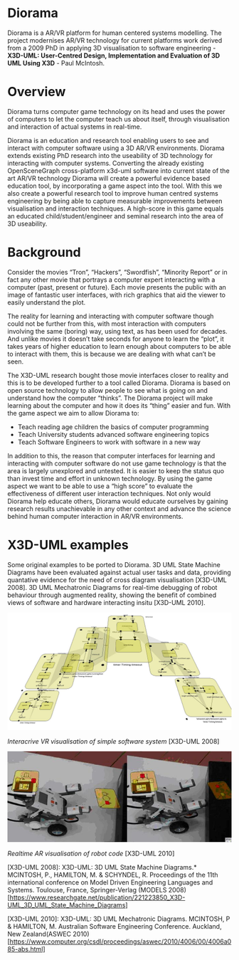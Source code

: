 Diorama
=======
Diorama is a AR/VR platform for human centered systems modelling. The project modernises AR/VR technology for current platforms work derived from a 2009 PhD in applying 3D visualisation to software engineering - **X3D-UML: User-Centred Design, Implementation and Evaluation of 3D UML Using X3D** - Paul McIntosh.

# Overview

Diorama turns computer game technology on its head and uses the power of computers to let the computer teach us about itself, through visualisation and interaction of actual systems in real-time.

Diorama is an education and research tool enabling users to see and interact with computer software using a 3D AR/VR environments. Diorama extends existing PhD research into the useability of 3D technology for interacting with computer systems. Converting the already existing OpenSceneGraph cross-platform x3d-uml software into current state of the art AR/VR technology Diorama will create a powerful evidence based education tool, by incorporating a game aspect into the tool. With this we also create a powerful research tool to improve human centred systems engineering by being able to capture measurable improvements between visualisation and interaction techniques. A high-score in this game equals an educated child/student/engineer and seminal research into the area of 3D useability.

# Background

Consider the movies “Tron”, “Hackers”, “Swordfish”, “Minority Report” or in fact any other movie that portrays a computer expert interacting with a computer (past, present or future). Each movie presents the public with an image of fantastic user interfaces, with rich graphics that aid the viewer to easily understand the plot.

The reality for learning and interacting with computer software though could not be further from this, with most interaction with computers involving the same (boring) way, using text, as has been used for decades. And unlike movies it doesn’t take seconds for anyone to learn the “plot”, it takes years of higher education to learn enough about computers to be able to interact with them, this is because we are dealing with what can’t be seen. 

The X3D-UML research bought those movie interfaces closer to reality and this is to be developed further to a tool called Diorama. Diorama is based on open source technology to allow people to see what is going on and understand how the computer “thinks”. The Diorama project will make learning about the computer and how it does its “thing” easier and fun. With the game aspect we aim to allow Diorama to:

* Teach reading age children the basics of computer programming
* Teach University students advanced software engineering topics
* Teach Software Engineers to work with software in a new way

In addition to this, the reason that computer interfaces for learning and interacting with computer software do not use game technology is that the area is largely unexplored and untested. It is easier to keep the status quo than invest time and effort in unknown technology. By using the game aspect we want to be able to use a “high score” to evaluate the effectiveness of different user interaction techniques. Not only would Diorama help educate others, Diorama would educate ourselves by gaining research results unachievable in any other context and advance the science behind human computer interaction in AR/VR environments.

# X3D-UML examples

Some original examples to be ported to Diorama.
3D UML State Machine Diagrams have been evaluated against actual user tasks and data, providing quantative evidence for the need of cross diagram visualisation [X3D-UML 2008]. 3D UML Mechatronic Diagrams for real-time debugging of robot behaviour through augmented reality, showing the benefit of combined views of software and hardware interacting insitu [X3D-UML 2010].

![Interacrive VR visualisation of simple software system](x3d-uml/vr_statemachines.jpg)

*Interacrive VR visualisation of simple software system* [X3D-UML 2008]

![Realtime AR visualisation of robot code](x3d-uml/ar_statemachines.jpg)

*Realtime AR visualisation of robot code* [X3D-UML 2010]

[X3D-UML 2008]: X3D-UML: 3D UML State Machine Diagrams.* MCINTOSH, P., HAMILTON, M. & SCHYNDEL, R.  Proceedings of the 11th international conference on Model Driven Engineering Languages and Systems. Toulouse, France, Springer-Verlag (MODELS 2008) [https://www.researchgate.net/publication/221223850_X3D-UML_3D_UML_State_Machine_Diagrams]

[X3D-UML 2010]: X3D-UML: 3D UML Mechatronic Diagrams. MCINTOSH, P & HAMILTON, M. Australian Software Engineering Conference. Auckland, New Zealand(ASWEC 2010) [https://www.computer.org/csdl/proceedings/aswec/2010/4006/00/4006a085-abs.html]